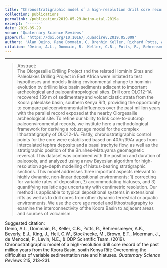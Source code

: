 ```yaml
---
title: "Chronostratigraphic model of a high-resolution drill core record of the past million years from the Koora Basin, south Kenya Rift: Overcoming the difficulties of variable sedimentation rate and hiatuses"
collection: publications
permalink: /publication/2019-05-29-Deino-etal-2019a
excerpt: '------'
date: 2019-05-29
venue: 'Quaternary Science Reviews'
paperurl: 'https://doi.org/10.1016/j.quascirev.2019.05.009'
authors: 'Alan Deino, Rene Dommain, C. Brenhin Keller, Richard Potts, Anna Behrensmeyer, Emily Beverly, John King, Clifford Heil, Mona Stockhecke, Erik Brown, Jessica Moerman, Peter de Menocal, and the Olorgesailie Drilling Project Scientific Team'
citation: 'Deino, A.L., Dommain, R., Keller, C.B., Potts, R., Behrensmeyer, A.K., Beverly, E.J., King, J., Heil, C.W., Stockhecke, M., Brown, E.T., Moerman, J., de Menocal, P., Levin, N.E., &amp; ODP Scientific Team. (2019). Chronostratigraphic model of a high-resolution drill core record of the past million years from the Koora Basin, south Kenya Rift: Overcoming the difficulties of variable sedimentation rate and hiatuses. <i>Quaternary Science Reviews</i> 215, 213–231.'
---
```


------

>Abstract: <br/>The Olorgesailie Drilling Project and the related Hominin Sites and Paleolakes Drilling Project in East Africa were initiated to test hypotheses and models linking environmental change to hominin evolution by drilling lake basin sediments adjacent to important archeological and paleoanthropological sites. Drill core OLO12-1A recovered 139 m of sedimentary and volcaniclastic strata from the Koora paleolake basin, southern Kenya Rift, providing the opportunity to compare paleoenvironmental influences over the past million years with the parallel record exposed at the nearby Olorgesailie archeological site. To refine our ability to link core-to-outcrop paleoenvironmental records, we institute here a methodological framework for deriving a robust age model for the complex lithostratigraphy of OLO12-1A. Firstly, chronostratigraphic control points for the core were established based on 40Ar/39Ar ages from intercalated tephra deposits and a basal trachyte flow, as well as the stratigraphic position of the Brunhes-Matuyama geomagnetic reversal. This dataset was combined with the position and duration of paleosols, and analyzed using a new Bayesian algorithm for high-resolution age-depth modelling of hiatus-bearing stratigraphic sections. This model addresses three important aspects relevant to highly dynamic, non-linear depositional environments: 1) correcting for variable rates of deposition, 2) accommodating hiatuses, and 3) quantifying realistic age uncertainty with centimetric resolution. Our method is applicable to typical depositional systems in extensional rifts as well as to drill cores from other dynamic terrestrial or aquatic environments. We use the core age model and lithostratigraphy to examine the interconnectivity of the Koora Basin to adjacent areas and sources of volcanism.

Suggested citation: <br/>Deino, A.L., Dommain, R., Keller, C.B., Potts, R., Behrensmeyer, A.K., Beverly, E.J., King, J., Heil, C.W., Stockhecke, M., Brown, E.T., Moerman, J., de Menocal, P., Levin, N.E., & ODP Scientific Team. (2019). Chronostratigraphic model of a high-resolution drill core record of the past million years from the Koora Basin, south Kenya Rift: Overcoming the difficulties of variable sedimentation rate and hiatuses. <i>Quaternary Science Reviews</i> 215, 213–231.